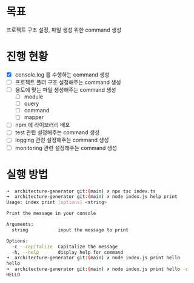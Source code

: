 # 목표

프로젝트 구조 설정, 파일 생성 위한 command 생성

# 진행 현황

- [x] console.log 를 수행하는 command 생성
- [ ] 프로젝트 폴더 구조 설정해주는 command 생성
- [ ] 용도에 맞는 파일 생성해주는 command 생성
  - [ ] module
  - [ ] query
  - [ ] command
  - [ ] mapper
- [ ] npm 에 라이브러리 배포
- [ ] test 관련 설정해주는 command 생성
- [ ] logging 관련 설정해주는 command 생성
- [ ] monitoring 관련 설정해주는 command 생성

# 실행 방법

```sh
➜  architecture-generator git:(main) ✗ npx tsc index.ts
➜  architecture-generator git:(main) ✗ node index.js help print
Usage: index print [options] <string>

Print the message in your console

Arguments:
  string           input the message to print

Options:
  -c --capitalize  Capitalize the message
  -h, --help       display help for command
➜  architecture-generator git:(main) ✗ node index.js print hello
hello
➜  architecture-generator git:(main) ✗ node index.js print hello -c
HELLO
```
